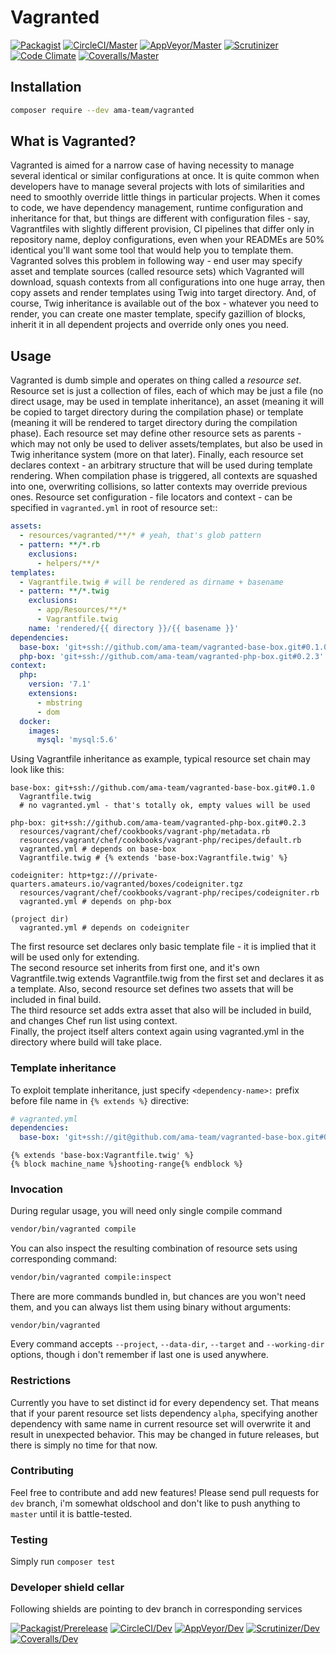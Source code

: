 # Vagranted

[![Packagist](https://img.shields.io/packagist/v/ama-team/vagranted.svg?style=flat-square)](https://packagist.org/packages/ama-team/vagranted)
[![CircleCI/Master](https://img.shields.io/circleci/project/github/ama-team/vagranted/master.svg?style=flat-square)](https://circleci.com/gh/ama-team/vagranted/tree/master)
[![AppVeyor/Master](https://img.shields.io/appveyor/ci/etki/vagranted/master.svg?style=flat-square)](https://ci.appveyor.com/project/etki/vagranted)
[![Scrutinizer](https://img.shields.io/scrutinizer/g/ama-team/vagranted/master.svg?style=flat-square)](https://scrutinizer-ci.com/g/ama-team/vagranted)
[![Code Climate](https://img.shields.io/codeclimate/github/ama-team/vagranted.svg?style=flat-square)](https://codeclimate.com/github/ama-team/vagranted)
[![Coveralls/Master](https://img.shields.io/coveralls/ama-team/vagranted/master.svg?style=flat-square)](https://coveralls.io/github/ama-team/vagranted?branch=master)

## Installation

```bash
composer require --dev ama-team/vagranted
```

## What is Vagranted?

Vagranted is aimed for a narrow case of having necessity to manage
several identical or similar configurations at once. It is quite common
when developers have to manage several projects with lots of 
similarities and need to smoothly override little things in particular
projects. When it comes to code, we have dependency management,
runtime configuration and inheritance for that, but things are 
different with configuration files - say, Vagrantfiles with slightly 
different provision, CI pipelines that differ only in repository name, 
deploy configurations, even when your READMEs are 50% identical you'll 
want some tool that would help you to template them. Vagranted solves 
this problem in following way - end user may specify asset and template
sources (called resource sets) which Vagranted will download, squash
contexts from all configurations into one huge array, then copy assets 
and render templates using Twig into target directory. And, of course,
Twig inheritance is available out of the box - whatever you need to 
render, you can create one master template, specify gazillion of 
blocks, inherit it in all dependent projects and override only ones you
need.

## Usage

Vagranted is dumb simple and operates on thing called a *resource set*.
Resource set is just a collection of files, each of which may be just a
file (no direct usage, may be used in template inheritance), an asset 
(meaning it will be copied to target directory during the compilation 
phase) or template (meaning it will be rendered to target directory 
during the compilation phase). Each resource set may define other 
resource sets as parents - which may not only be used to deliver 
assets/templates, but also be used in Twig inheritance system (more on 
that later). Finally, each resource set declares context - an arbitrary 
structure that will be used during template rendering. When compilation 
phase is triggered, all contexts are squashed into one, overwriting 
collisions, so latter contexts may override previous ones. Resource set 
configuration - file locators and context - can be specified in 
`vagranted.yml` in root of resource set::

```yml
assets:
  - resources/vagranted/**/* # yeah, that's glob pattern
  - pattern: **/*.rb
    exclusions: 
      - helpers/**/*
templates:
  - Vagrantfile.twig # will be rendered as dirname + basename
  - pattern: **/*.twig
    exclusions:
      - app/Resources/**/*
      - Vagrantfile.twig
    name: 'rendered/{{ directory }}/{{ basename }}'
dependencies:
  base-box: 'git+ssh://github.com/ama-team/vagranted-base-box.git#0.1.0'
  php-box: 'git+ssh://github.com/ama-team/vagranted-php-box.git#0.2.3'
context:
  php: 
    version: '7.1'
    extensions:
      - mbstring
      - dom
  docker:
    images:
      mysql: 'mysql:5.6'
```

Using Vagrantfile inheritance as example, typical resource set chain 
may look like this:

```
base-box: git+ssh://github.com/ama-team/vagranted-base-box.git#0.1.0
  Vagrantfile.twig
  # no vagranted.yml - that's totally ok, empty values will be used
  
php-box: git+ssh://github.com/ama-team/vagranted-php-box.git#0.2.3
  resources/vagrant/chef/cookbooks/vagrant-php/metadata.rb
  resources/vagrant/chef/cookbooks/vagrant-php/recipes/default.rb
  vagranted.yml # depends on base-box
  Vagrantfile.twig # {% extends 'base-box:Vagrantfile.twig' %}
  
codeigniter: http+tgz:///private-quarters.amateurs.io/vagranted/boxes/codeigniter.tgz
  resources/vagrant/chef/cookbooks/vagrant-php/recipes/codeigniter.rb
  vagranted.yml # depends on php-box
  
(project dir)
  vagranted.yml # depends on codeigniter
```

The first resource set declares only basic template file - it is 
implied that it will be used only for extending.  
The second resource set inherits from first one, and it's own 
Vagrantfile.twig extends Vagrantfile.twig from the first set and 
declares it as a template. Also, second resource set defines two assets
that will be included in final build.  
The third resource set adds extra asset that also will be included in
build, and changes Chef run list using context.  
Finally, the project itself alters context again using vagranted.yml in
the directory where build will take place.

### Template inheritance

To exploit template inheritance, just specify `<dependency-name>:`
prefix before file name in `{% extends %}` directive:

```yml
# vagranted.yml
dependencies:
  base-box: 'git+ssh://git@github.com/ama-team/vagranted-base-box.git#0.1.0'
```

```Vagrantfile.twig
{% extends 'base-box:Vagrantfile.twig' %}
{% block machine_name %}shooting-range{% endblock %}
```

### Invocation

During regular usage, you will need only single compile command

```bash
vendor/bin/vagranted compile
```

You can also inspect the resulting combination of resource sets using 
corresponding command:

```bash
vendor/bin/vagranted compile:inspect
```

There are more commands bundled in, but chances are you won't need 
them, and you can always list them using binary without arguments:

```
vendor/bin/vagranted
```

Every command accepts `--project`, `--data-dir`, `--target` and 
`--working-dir` options, though i don't remember if last one is used 
anywhere.

### Restrictions

Currently you have to set distinct id for every dependency set. That 
means that if your parent resource set lists dependency `alpha`, 
specifying another dependency with same name in current resource set 
will overwrite it and result in unexpected behavior. This may be 
changed in future releases, but there is simply no time for that now.

### Contributing

Feel free to contribute and add new features! Please send pull requests
for `dev` branch, i'm somewhat oldschool and don't like to push 
anything to `master` until it is battle-tested.

### Testing

Simply run `composer test`

### Developer shield cellar

Following shields are pointing to dev branch in corresponding services

[![Packagist/Prerelease](https://img.shields.io/packagist/vpre/ama-team/vagranted.svg?style=flat-square)](https://packagist.org/packages/ama-team/vagranted)
[![CircleCI/Dev](https://img.shields.io/circleci/project/github/ama-team/vagranted/dev.svg?style=flat-square)](https://circleci.com/gh/ama-team/vagranted/tree/dev)
[![AppVeyor/Dev](https://img.shields.io/appveyor/ci/etki/vagranted/dev.svg?style=flat-square)](https://ci.appveyor.com/project/etki/vagranted)
[![Scrutinizer/Dev](https://img.shields.io/scrutinizer/g/ama-team/vagranted/dev.svg?style=flat-square)](https://scrutinizer-ci.com/g/ama-team/vagranted)
[![Coveralls/Dev](https://img.shields.io/coveralls/ama-team/vagranted/dev.svg?style=flat-square)](https://coveralls.io/github/ama-team/vagranted?branch=dev)
